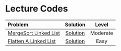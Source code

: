 # Lecture Codes

|  **Problem**  |  **Solution**  |  **Level**  |
|:--------------|:--------------:|:-----------:|
|  [MergeSort Linked List](https://www.codingninjas.com/studio/problems/mergesort-linked-list_630514)  |  [Solution]()  |  Moderate  |
|  [ Flatten A Linked List](https://www.codingninjas.com/studio/problems/flatten-a-linked-list_1112655)  |  [Solution]()  |  Easy  |